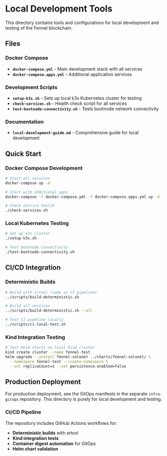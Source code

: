 # Local Development Tools

This directory contains tools and configurations for local development and testing of the Fennel blockchain.

## Files

### Docker Compose
- **`docker-compose.yml`** - Main development stack with all services
- **`docker-compose.apps.yml`** - Additional application services

### Development Scripts
- **`setup-k3s.sh`** - Sets up local k3s Kubernetes cluster for testing
- **`check-services.sh`** - Health check script for all services
- **`test-bootnode-connectivity.sh`** - Tests bootnode network connectivity

### Documentation
- **`local-development-guide.md`** - Comprehensive guide for local development

## Quick Start

### Docker Compose Development
```bash
# Start all services
docker-compose up -d

# Start with additional apps
docker-compose -f docker-compose.yml -f docker-compose.apps.yml up -d

# Check service health
./check-services.sh
```

### Local Kubernetes Testing
```bash
# Set up k3s cluster
./setup-k3s.sh

# Test bootnode connectivity
./test-bootnode-connectivity.sh
```

## CI/CD Integration

### Deterministic Builds
```bash
# Build with srtool (same as CI pipeline)
../scripts/build-deterministic.sh

# Build all services
../scripts/build-deterministic.sh --all

# Test CI pipeline locally
../scripts/ci-local-test.sh
```

### Kind Integration Testing
```bash
# Test Helm charts on local Kind cluster
kind create cluster --name fennel-test
helm upgrade --install fennel-solonet ../charts/fennel-solonet/ \
  --namespace fennel-test --create-namespace \
  --set replicaCount=1 --set persistence.enabled=false
```

## Production Deployment

For production deployment, see the GitOps manifests in the separate `infra-gitops` repository.
This directory is purely for local development and testing.

### CI/CD Pipeline
The repository includes GitHub Actions workflows for:
- **Deterministic builds** with srtool
- **Kind integration tests** 
- **Container digest automation** for GitOps
- **Helm chart validation** 